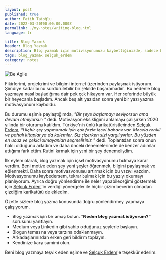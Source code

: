 ```yaml
---
layout: post
published: true
author: Fatih Tatoğlu
date: 2022-03-20T00:00:00.000Z
permalink: ./my-notes/writing-blog.html
language: tr

title: Blog Yazmak
header: Blog Yazmak
description: Blog yazmak için motivasyonunuzu kaybettiğinizde, sadece bu yazıyı okuyun.
tags: blog_yazmak selçuk_erdem
category: notes
---
```


![Be Agile](../../image/be-agile-cartoon.jpg "Be Agile by Fatih Tatoğlu")

Fikirlerimi, projelerimi ve bilgimi internet üzerinden paylaşmak istiyorum. Şimdiye kadar bunu sürdürülebilir bir şekilde başaramadım. Bu nedenle blog yazmaya nasıl başladığıma dair pek çok hikayem var. Her seferinde büyük bir heyecanla başladım. Ancak beş altı yazıdan sonra yeni bir yazı yazma motivasyonum kayboldu.

Bu durumu eşimle paylaştığımda, *"Bir şeye başlamayı seviyorsun ama devam etmiyorsun "* dedi. Motivasyon eksikliğimi anlamaya çalışırken 2020 yılında bir oturuma katıldım. Türkiye'nin ünlü karikatüristlerinden [Selçuk Erdem](https://twitter.com/selcukerdem "Selçuk Erdem (@selcukerdem) / Twitter"), *"Hiçbir şey yapmamak için çok fazla içsel bahane var. Mesela renkli ve pahalı kitaplar ya da kalemler. Siz çizerken sizi yargılıyorlar. Bu yüzden en ucuz ve çekici olmayanları seçmelisiniz "* dedi. Toplantıdan sonra onun haklı olduğunu anladım ve daha önceki denemelerimde de benzer adımlar attığımı fark ettim. Rutini kırmak için yeni bir şey denemeliydim.

İlk eylem olarak, blog yazmak için içsel motivasyonumu bulmaya karar verdim. Beni motive eden şey yeni şeyler öğrenmek, bilgimi paylaşmak ve eğlenmekti. Daha sonra motivasyonumu artırmak için bu yazıyı yazdım. Motivasyonumu kaybedersem, tekrar bulmak için bu yazıyı okumayı planlıyorum. Ayrıca doğru yönlendirme ile neler yapabileceğimi göstermek için [Selçuk Erdem](https://twitter.com/selcukerdem "Selçuk Erdem (@selcukerdem) / Twitter")'in verdiği yönergeler ile hiçbir çizim becerim olmadan çizdiğim karikatürü de ekledim.

Özetle sizlere blog yazma konusunda doğru yönlendirmeyi yapmaya çalışıyorum.

- Blog yazmak için bir amaç bulun. **"Neden blog yazmak istiyorum?"** sorusunu yanıtlayın.
- Medium veya Linkedin gibi sahip olduğunuz şeylerle başlayın.
- Blogun temasına veya tarzına odaklanmayın.
- Arkadaşlarınızdan erken geri bildirim toplayın.
- Kendinize karşı samimi olun.

Beni blog yazmaya teşvik eden eşime ve [Selçuk Erdem](https://twitter.com/selcukerdem "Selçuk Erdem (@selcukerdem) / Twitter")'e teşekkür ederim.
